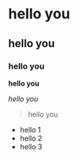 # hello you
## hello you 
### hello you


**hello you**

*hello you*
>hello you
- hello 1
- hello 2
- hello 3

